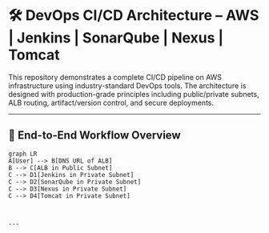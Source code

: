 # 🛠️ DevOps CI/CD Architecture – AWS | Jenkins | SonarQube | Nexus | Tomcat

This repository demonstrates a complete CI/CD pipeline on AWS infrastructure using industry-standard DevOps tools. The architecture is designed with production-grade principles including public/private subnets, ALB routing, artifact/version control, and secure deployments.

---

## 📌 End-to-End Workflow Overview

```mermaid
graph LR
A[User] --> B[DNS URL of ALB]
B --> C[ALB in Public Subnet]
C --> D1[Jenkins in Private Subnet]
C --> D2[SonarQube in Private Subnet]
C --> D3[Nexus in Private Subnet]
C --> D4[Tomcat in Private Subnet]



---

